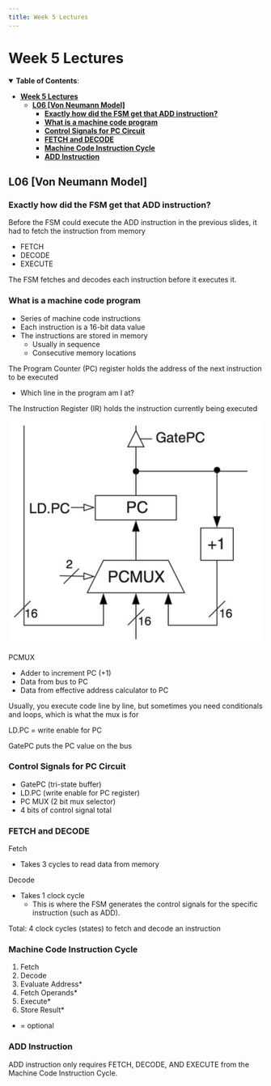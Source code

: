 ```yaml
---
title: Week 5 Lectures
---
```



# **Week 5 Lectures**

<details open>
<summary><b>Table of Contents</b>: </summary>

- [**Week 5 Lectures**](#week-5-lectures)
	- [**L06 [Von Neumann Model]**](#l06-von-neumann-model)
		- [**Exactly how did the FSM get that ADD instruction?**](#exactly-how-did-the-fsm-get-that-add-instruction)
		- [**What is a machine code program**](#what-is-a-machine-code-program)
		- [**Control Signals for PC Circuit**](#control-signals-for-pc-circuit)
		- [**FETCH and DECODE**](#fetch-and-decode)
		- [**Machine Code Instruction Cycle**](#machine-code-instruction-cycle)
		- [**ADD Instruction**](#add-instruction)

</details>

## **L06 [Von Neumann Model]**

### **Exactly how did the FSM get that ADD instruction?**

Before the FSM could execute the ADD instruction in the previous slides, it had to fetch the instruction from memory
- FETCH
- DECODE
- EXECUTE

The FSM fetches and decodes each instruction before it executes it.

### **What is a machine code program**
- Series of machine code instructions
- Each instruction is a 16-bit data value
- The instructions are stored in memory
  - Usually in sequence
  - Consecutive memory locations

The Program Counter (PC) register holds the address of the next instruction to be executed
- Which line in the program am I at?

The Instruction Register (IR) holds the instruction currently being executed

![](img/program_counter.jpg)

PCMUX
- Adder to increment PC (+1)
- Data from bus to PC
- Data from effective address calculator to PC

Usually, you execute code line by line, but sometimes you need conditionals and loops, which is what the mux is for

LD.PC = write enable for PC

GatePC puts the PC value on the bus

### **Control Signals for PC Circuit**
- GatePC (tri-state buffer)
- LD.PC (write enable for PC register)
- PC MUX (2 bit mux selector)
- 4 bits of control signal total

### **FETCH and DECODE**
Fetch
- Takes 3 cycles to read data from memory

Decode
- Takes 1 clock cycle
  - This is where the FSM generates the control signals for the specific instruction (such as ADD).

Total: 4 clock cycles (states) to fetch and decode an instruction

### **Machine Code Instruction Cycle**

1. Fetch
2. Decode
3. Evaluate Address*
4. Fetch Operands*
5. Execute*
6. Store Result*

* = optional

### **ADD Instruction**

ADD instruction only requires FETCH, DECODE, AND EXECUTE from the Machine Code Instruction Cycle.
